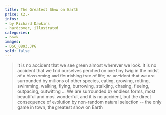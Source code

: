 ```yaml
---
title: The Greatest Show on Earth
price: €2,-
infos:  
- by Richard Dawkins
- hardcover, illustrated
categories:
- book
images:
- DSC_0893.JPG
sold: false
---
```


> It is no accident that we see green almost wherever we look. It is no accident that we find ourselves perched on one tiny twig in the midst of a blossoming and flourishing tree of life; no accident that we are surrounded by millions of other species, eating, growing, rotting, swimming, walking, flying, burrowing, stalkjing, chasing, fleeing, outpacing, outwitting ... We are surrounded by endless forms, most beautiful and most wonderful, and it is no accident, but the direct consequence of evolution by non-random natural selection -- the only game in town, the greatest show on Earth
